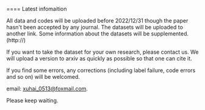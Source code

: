 ====
Latest infomaition

All data and codes will be uploaded before 2022/12/31 though the paper hasn't been accepted by any journal. The datasets will be uploaded to another link. Some information about the datasets will be supplemented.
(http://)

If you want to take the dataset for your own research, please contact us.  We will upload a version to arxiv as quickly as possible so that one can cite it.

If you find some errors, any corrections (including label failure, code errors and so on) will be welcomed.

email: xuhai_0513@foxmail.com.

Please keep waiting.
